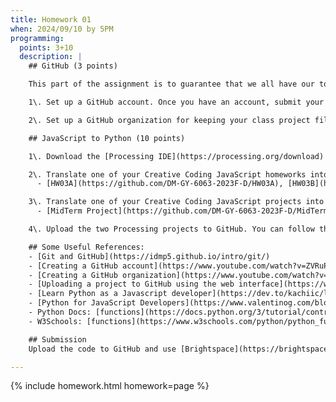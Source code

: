 ```yaml
---
title: Homework 01
when: 2024/09/10 by 5PM
programming:
  points: 3+10
  description: |
    ## GitHub (3 points)

    This part of the assignment is to guarantee that we all have our tools and accounts setup for the rest of the course. There are 2 mandatory tasks that should be completed:

    1\. Set up a GitHub account. Once you have an account, submit your username or profile link via [Brightspace](https://brightspace.nyu.edu/d2l/home/407565).

    2\. Set up a GitHub organization for keeping your class project files. This will help keep class files organized. Submit your organization name or a profile link via [Brightspace](https://brightspace.nyu.edu/d2l/home/407565). Watch [this video](https://www.youtube.com/watch?v=wnFm5fYGzso) if you have questions.

    ## JavaScript to Python (10 points)

    1\. Download the [Processing IDE](https://processing.org/download) and install Python mode. You can follow these [instructions](https://py.processing.org/tutorials/gettingstarted/) or watch the first part of [this video](https://www.youtube.com/watch?v=WDJ6x2z1-TA).

    2\. Translate one of your Creative Coding JavaScript homeworks into Python. If you don't have a Creative Coding homework assignment, you can use one of these:
      - [HW03A](https://github.com/DM-GY-6063-2023F-D/HW03A), [HW03B](https://github.com/DM-GY-6063-2023F-D/HW03B), [HW03C](https://github.com/DM-GY-6063-2023F-D/HW03C), [HW04A](https://github.com/DM-GY-6063-2023F-D/HW04/tree/main/A)

    3\. Translate one of your Creative Coding JavaScript projects into Python. If you don't have a Creative Coding project, you can use one of these:
      - [MidTerm Project](https://github.com/DM-GY-6063-2023F-D/MidTerm-Project), [Procedural Drawing Machine](https://editor.p5js.org/thiagohersan/sketches/mJdFIgeNo), [Glitchy Typewriter](https://editor.p5js.org/thiagohersan/sketches/FLzk1m8nj)

    4\. Upload the two Processing projects to GitHub. You can follow the second part of [this video](https://www.youtube.com/watch?v=WDJ6x2z1-TA) to see how to do that.

    ## Some Useful References:
    - [Git and GitHub](https://idmp5.github.io/intro/git/)
    - [Creating a GitHub account](https://www.youtube.com/watch?v=ZVRuPO8nCLA)
    - [Creating a GitHub organization](https://www.youtube.com/watch?v=wnFm5fYGzso)
    - [Uploading a project to GitHub using the web interface](https://www.youtube.com/watch?v=WDJ6x2z1-TA)
    - [Learn Python as a Javascript developer](https://dev.to/kachiic/learn-python-as-a-javascript-developer-422j)
    - [Python for JavaScript Developers](https://www.valentinog.com/blog/python-for-js/)
    - Python Docs: [functions](https://docs.python.org/3/tutorial/controlflow.html#defining-functions) [`Classes`](https://docs.python.org/3/tutorial/classes.html)
    - W3Schools: [functions](https://www.w3schools.com/python/python_functions.asp) [`Classes`](https://www.w3schools.com/python/python_classes.asp)

    ## Submission
    Upload the code to GitHub and use [Brightspace](https://brightspace.nyu.edu/d2l/home/407565) to submit GitHub links to your user profile, your organization profile and the two repositories with your Python code. Also include copies of the original JavaScript code in your repository, or provide a link to a editor.p5js.org sketch.

---
```

{% include homework.html homework=page %}
